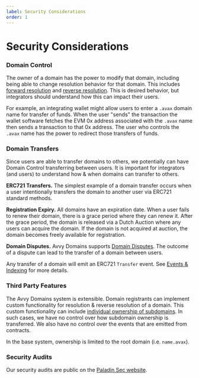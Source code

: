 ```yaml
---
label: Security Considerations
order: 1
---
```


# Security Considerations

### Domain Control

The owner of a domain has the power to modify that domain, including being able to change resolution behavior for that domain. This includes [forward resolution](/concepts/forward-resolution/) and [reverse resolution](/concepts/reverse-resolution/). This is desired behavior, but integrators should understand how this can impact their users.

For example, an integrating wallet might allow users to enter a `.avax` domain name for transfer of funds. When the user "sends" the transaction the wallet software fetches the EVM 0x address associated with the `.avax` name then sends a transaction to that 0x address. The user who controls the `.avax` name has the power to redirect those transfers of funds.


### Domain Transfers

Since users are able to transfer domains to others, we potentially can have Domain Control transferring between users. It is important for integrators (and users) to understand how & when domains can transfer to others.

**ERC721 Transfers.** The simplest example of a domain transfer occurs when a user intentionally transfers the domain to another user via ERC721 standard methods.  

**Registration Expiry.** All domains have an expiration date. When a user fails to renew their domain, there is a grace period where they can renew it. After the grace period, the domain is released via a Dutch Auction where any users can acquire the domain. If the domain is not acquired at auction, the domain becomes freely available for registration. 

**Domain Disputes.** Avvy Domains supports [Domain Disputes](https://avvy.domains/docs/domain-disputes-overview/). The outcome of a dispute can lead to the transfer of a domain between users.

Any transfer of a domain will emit an ERC721 `Transfer` event. See [Events & Indexing](/contracts/events/) for more details.


### Third Party Features

The Avvy Domains system is extensible. Domain registrants can implement custom functionality for resolution & reverse resolution of a domain. This custom functionality can include [individual ownership of subdomains](/concepts/subdomain-management/). In such cases, we have no control over how subdomain ownership is transferred. We also have no control over the events that are emitted from contracts.

In the base system, ownership is limited to the root domain (i.e. `name.avax`).


### Security Audits

Our security audits are public on the [Paladin Sec website](https://paladinsec.co/projects/avvy-domains/).
